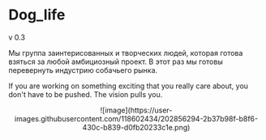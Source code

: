 # Dog_life
v 0.3


Мы группа заинтерисованных и творческих людей, которая готова взяться за любой амбициозный проект. В этот раз мы готовы перевернуть индустрию собачьего рынка.

If you are working on something exciting that you really care about, you don't have to be pushed. The vision pulls you. 


<p align="center">![image](https://user-images.githubusercontent.com/118602434/202856294-2b37b98f-b8f6-430c-b839-d0fb20233c1e.png)</p>
